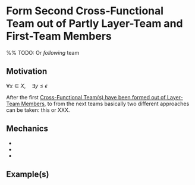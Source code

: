 # Form Second Cross-Functional Team out of Partly Layer-Team and First-Team Members

%% TODO: Or $following$ team

## Motivation

$\forall x \in X, \quad \exists y \leq \epsilon$

After the first [Cross-Functional Team(s)  have been formed out of Layer-Team Members](form-cross-functional-team-out-of-layer-team-members), to from the next teams basically two different approaches can be taken: this or XXX.

## Mechanics

-
-
-

## Example(s)
